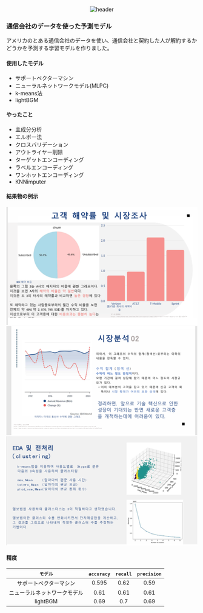 <div align = "center" >

  ![header](https://capsule-render.vercel.app/api?type=rounded&height=300&color=gradient&text=TelcoForecastingModel)

</div>

### 通信会社のデータを使った予測モデル
アメリカのとある通信会社のデータを使い、通信会社と契約した人が解約するかどうかを予測する学習モデルを作りました。

#### 使用したモデル
- サポートベクターマシン
- ニューラルネットワークモデル(MLPC)
- k-means法
- lightBGM

#### やったこと
- 主成分分析
- エルボー法
- クロスバリデーション
- アウトライヤー削除
- ターゲットエンコーディング
- ラベルエンコーディング
- ワンホットエンコーディング
- KNNimputer


#### 結果物の例示
![](/결과물사진/시장조사.png)
![](/결과물사진/시장분석2.png)
![](/결과물사진/eda.png)

#### 精度
| `モデル`                | `accuracy` | `recall` | `precision` |
|:--------------------:|:--------:|:------:|:---------:|
| サポートベクターマシン |   0.595  |  0.62  |    0.59   |
| ニューラルネットワークモデル |   0.61   |  0.61  |    0.61   |
| lightBGM            |   0.69   |  0.7   |    0.69   |
